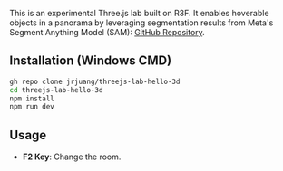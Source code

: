 This is an experimental Three.js lab built on R3F. It enables hoverable objects in a panorama by leveraging segmentation results from Meta's Segment Anything Model (SAM): [GitHub Repository](https://github.com/facebookresearch/segment-anything).  

## Installation (Windows CMD)  
```bash
gh repo clone jrjuang/threejs-lab-hello-3d
cd threejs-lab-hello-3d
npm install
npm run dev
```

## Usage  
- **F2 Key**: Change the room.  
